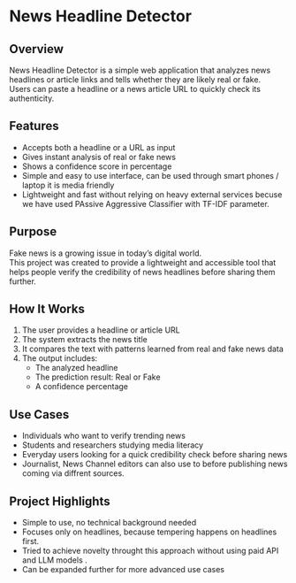 # News Headline Detector

## Overview
News Headline Detector is a simple web application that analyzes news headlines or article links and tells whether they are likely real or fake.  
Users can paste a headline or a news article URL to quickly check its authenticity.



## Features
- Accepts both a headline or a URL as input  
- Gives instant analysis of real or fake news  
- Shows a confidence score in percentage  
- Simple and easy to use interface, can be used through smart phones / laptop it is media friendly
- Lightweight and fast without relying on heavy external services  becuse we have used PAssive Aggressive Classifier  with TF-IDF parameter.



## Purpose
Fake news is a growing issue in today’s digital world.  
This project was created to provide a lightweight and accessible tool that helps people verify the credibility of news headlines before sharing them further.  



## How It Works
1. The user provides a headline or article URL  
2. The system extracts the news title  
3. It compares the text with patterns learned from real and fake news data  
4. The output includes:  
   - The analyzed headline  
   - The prediction result: Real or Fake  
   - A confidence percentage  



## Use Cases
- Individuals who want to verify trending news  
- Students and researchers studying media literacy  
- Everyday users looking for a quick credibility check before sharing news
- Journalist, News Channel editors can also use to before publishing  news coming via diffrent sources.


## Project Highlights
- Simple to use, no technical background needed  
- Focuses only on headlines, because tempering happens on headlines first.
- Tried to achieve novelty throught this approach without using paid API and LLM models .  
- Can be expanded further for more advanced use cases  
